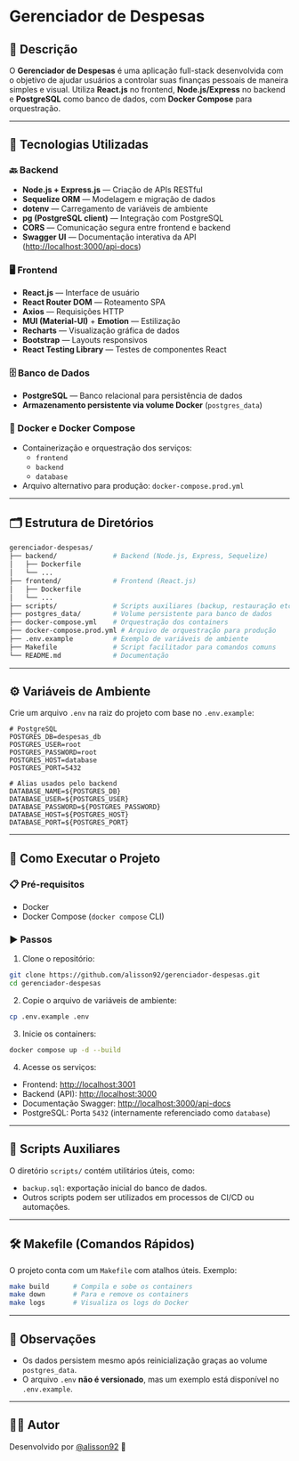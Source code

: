 # Gerenciador de Despesas

## 📌 Descrição

O **Gerenciador de Despesas** é uma aplicação full-stack desenvolvida com o objetivo de ajudar usuários a controlar suas finanças pessoais de maneira simples e visual. Utiliza **React.js** no frontend, **Node.js/Express** no backend e **PostgreSQL** como banco de dados, com **Docker Compose** para orquestração.

---

## 🧰 Tecnologias Utilizadas

### 🔙 Backend
- **Node.js + Express.js** — Criação de APIs RESTful
- **Sequelize ORM** — Modelagem e migração de dados
- **dotenv** — Carregamento de variáveis de ambiente
- **pg (PostgreSQL client)** — Integração com PostgreSQL
- **CORS** — Comunicação segura entre frontend e backend
- **Swagger UI** — Documentação interativa da API ([http://localhost:3000/api-docs](http://localhost:3000/api-docs))

### 🖥️ Frontend
- **React.js** — Interface de usuário
- **React Router DOM** — Roteamento SPA
- **Axios** — Requisições HTTP
- **MUI (Material-UI)** + **Emotion** — Estilização
- **Recharts** — Visualização gráfica de dados
- **Bootstrap** — Layouts responsivos
- **React Testing Library** — Testes de componentes React

### 🗄️ Banco de Dados
- **PostgreSQL** — Banco relacional para persistência de dados
- **Armazenamento persistente via volume Docker** (`postgres_data`)

### 🐳 Docker e Docker Compose
- Containerização e orquestração dos serviços:
  - `frontend`
  - `backend`
  - `database`
- Arquivo alternativo para produção: `docker-compose.prod.yml`

---

## 🗂️ Estrutura de Diretórios

```bash
gerenciador-despesas/
├── backend/              # Backend (Node.js, Express, Sequelize)
│   ├── Dockerfile
│   └── ...
├── frontend/             # Frontend (React.js)
│   ├── Dockerfile
│   └── ...
├── scripts/              # Scripts auxiliares (backup, restauração etc.)
├── postgres_data/        # Volume persistente para banco de dados
├── docker-compose.yml    # Orquestração dos containers
├── docker-compose.prod.yml # Arquivo de orquestração para produção
├── .env.example          # Exemplo de variáveis de ambiente
├── Makefile              # Script facilitador para comandos comuns
└── README.md             # Documentação
```

---

## ⚙️ Variáveis de Ambiente

Crie um arquivo `.env` na raiz do projeto com base no `.env.example`:

```dotenv
# PostgreSQL
POSTGRES_DB=despesas_db
POSTGRES_USER=root
POSTGRES_PASSWORD=root
POSTGRES_HOST=database
POSTGRES_PORT=5432

# Alias usados pelo backend
DATABASE_NAME=${POSTGRES_DB}
DATABASE_USER=${POSTGRES_USER}
DATABASE_PASSWORD=${POSTGRES_PASSWORD}
DATABASE_HOST=${POSTGRES_HOST}
DATABASE_PORT=${POSTGRES_PORT}
```

---

## 🚀 Como Executar o Projeto

### 📋 Pré-requisitos
- Docker
- Docker Compose (`docker compose` CLI)

### ▶️ Passos

1. Clone o repositório:

```bash
git clone https://github.com/alisson92/gerenciador-despesas.git
cd gerenciador-despesas
```

2. Copie o arquivo de variáveis de ambiente:

```bash
cp .env.example .env
```

3. Inicie os containers:

```bash
docker compose up -d --build
```

4. Acesse os serviços:

- Frontend: [http://localhost:3001](http://localhost:3001)
- Backend (API): [http://localhost:3000](http://localhost:3000)
- Documentação Swagger: [http://localhost:3000/api-docs](http://localhost:3000/api-docs)
- PostgreSQL: Porta `5432` (internamente referenciado como `database`)

---

## 📂 Scripts Auxiliares

O diretório `scripts/` contém utilitários úteis, como:

- `backup.sql`: exportação inicial do banco de dados.
- Outros scripts podem ser utilizados em processos de CI/CD ou automações.

---

## 🛠️ Makefile (Comandos Rápidos)

O projeto conta com um `Makefile` com atalhos úteis. Exemplo:

```bash
make build      # Compila e sobe os containers
make down       # Para e remove os containers
make logs       # Visualiza os logs do Docker
```

---

## 📌 Observações

- Os dados persistem mesmo após reinicialização graças ao volume `postgres_data`.
- O arquivo `.env` **não é versionado**, mas um exemplo está disponível no `.env.example`.

---

## 🧑‍💻 Autor

Desenvolvido por [@alisson92](https://github.com/alisson92) 🚀

